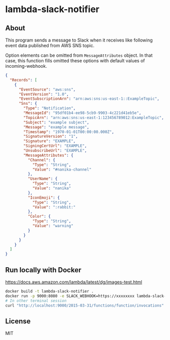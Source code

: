 # lambda-slack-notifier

## About

This program sends a message to Slack when it receives like following event data published from AWS SNS topic.

Option elements can be omitted from `MessageAttributes` object. In that case, this function fills omitted these options with default values of incoming-webhook.

```json
{
  "Records": [
    {
      "EventSource": "aws:sns",
      "EventVersion": "1.0",
      "EventSubscriptionArn": "arn:aws:sns:us-east-1::ExampleTopic",
      "Sns": {
        "Type": "Notification",
        "MessageId": "95df01b4-ee98-5cb9-9903-4c221d41eb5e",
        "TopicArn": "arn:aws:sns:us-east-1:123456789012:ExampleTopic",
        "Subject": "example subject",
        "Message": "example message",
        "Timestamp": "1970-01-01T00:00:00.000Z",
        "SignatureVersion": "1",
        "Signature": "EXAMPLE",
        "SigningCertUrl": "EXAMPLE",
        "UnsubscribeUrl": "EXAMPLE",
        "MessageAttributes": {
          "Channel": {
            "Type": "String",
            "Value": "#nanika-channel"
          },
          "UserName": {
            "Type": "String",
            "Value": "nanika"
          },
          "IconEmoji": {
            "Type": "String",
            "Value": ":rabbit:"
          },
          "Color": {
            "Type": "String",
            "Value": "warning"
          }
        }
      }
    }
  ]
}
```

## Run locally with Docker

https://docs.aws.amazon.com/lambda/latest/dg/images-test.html

```sh
docker build -t lambda-slack-notifier .
docker run -p 9000:8080 -e SLACK_WEBHOOK=https://xxxxxxxx lambda-slack-notifier
# In other terminal session
curl "http://localhost:9000/2015-03-31/functions/function/invocations" -d@event.example.json
```

## License

MIT
